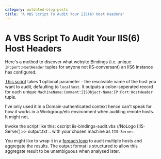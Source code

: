 ```yaml
---
category: outdated-blog-posts
title: "A VBS Script To Audit Your IIS(6) Host Headers"
---
```


# A VBS Script To Audit Your IIS(6) Host Headers

Here's a method to discover what website Bindings (i.e. unique
`IP:port:HostHeader` tuples for anyone not IIS-conversant) an IIS6 instance has
configured.

[This script](/files/iis-bindings-audit.vbs) takes 1 optional parameter - the
resolvable name of the host you want to audit, defaulting to `localhost`. It
outputs a colon-seperated record for each unique
`MachineName:Comment:IISObject-Name:IP:Port:HostHeader` tuple.

I've only used it in a Domain-authenticated context hence can't speak for how
it works in a Workgroup/etc environment when auditing remote hosts. It might
not.

Invoke the script like this: cscript iis-bindings-audit.vbs //NoLogo
\[IIS-Server\] &gt;&gt; output.txt .. with your chosen machine as `IIS-Server`.

You might like to wrap it in a [foreach loop](http://ss64.com/nt/for_f.html) to
audit multiple hosts and aggregate the results. The output format is structured
to allow this aggregate result to be unambiguous when analysed later.
